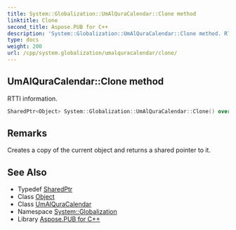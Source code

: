 ```yaml
---
title: System::Globalization::UmAlQuraCalendar::Clone method
linktitle: Clone
second_title: Aspose.PUB for C++
description: 'System::Globalization::UmAlQuraCalendar::Clone method. RTTI information in C++.'
type: docs
weight: 200
url: /cpp/system.globalization/umalquracalendar/clone/
---
```

## UmAlQuraCalendar::Clone method


RTTI information.

```cpp
SharedPtr<Object> System::Globalization::UmAlQuraCalendar::Clone() override
```

## Remarks


Creates a copy of the current object and returns a shared pointer to it. 
## See Also

* Typedef [SharedPtr](../../../system/sharedptr/)
* Class [Object](../../../system/object/)
* Class [UmAlQuraCalendar](../)
* Namespace [System::Globalization](../../)
* Library [Aspose.PUB for C++](../../../)
